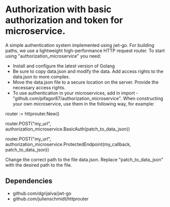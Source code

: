 # Authorization with basic authorization and token for microservice.
A simple authentication system implemented using jwt-go.
For building paths, we use a lightweight high-performance HTTP request router.
To start using "authorization_microservice" you need:
* Install and configure the latest version of Golang
* Be sure to copy data.json and modify the data. Add access rights to the data.json to more complex.
* Move the data.json file to a secure location on the server. Provide the necessary access rights.
* To use authentication in your microservices, add in import - "github.com/pifagor87/authorization_microservice".
When constructing your own microservice, use them in the following way, for example:

router := httprouter.New()

router.POST("my_url", authorization_microservice.BasicAuth(patch_to_data_json))

router.POST("my_url", authorization_microservice.ProtectedEndpoint(my_callback, patch_to_data_json))

Change the correct path to the file data.json. Replace "patch_to_data_json" with the desired path to the file.

## Dependencies
* github.com/dgrijalva/jwt-go
* github.com/julienschmidt/httprouter